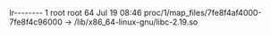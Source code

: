 lr-------- 1 root root 64 Jul 19 08:46 proc/1/map_files/7fe8f4af4000-7fe8f4c96000 -> /lib/x86_64-linux-gnu/libc-2.19.so

